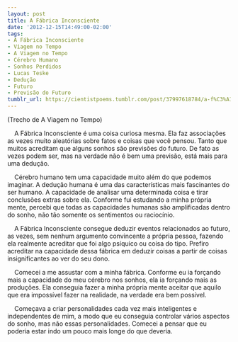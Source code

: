 ```yaml
---
layout: post
title: A Fábrica Inconsciente
date: '2012-12-15T14:49:00-02:00'
tags:
- A Fábrica Inconsciente
- Viagem no Tempo
- A Viagem no Tempo
- Cérebro Humano
- Sonhos Perdidos
- Lucas Teske
- Dedução
- Futuro
- Previsão do Futuro
tumblr_url: https://cientistpoems.tumblr.com/post/37997618784/a-f%C3%A1brica-inconsciente
---
```

(Trecho de A Viagem no Tempo)

&nbsp; &nbsp; A Fábrica Inconsciente é uma coisa curiosa mesma. Ela faz associações as vezes muito aleatórias sobre fatos e coisas que você pensou. Tanto que muitos acreditam que alguns sonhos são previsões do futuro. De fato as vezes podem ser, mas na verdade não é bem uma previsão, está mais para uma dedução.

&nbsp; &nbsp; Cérebro humano tem uma capacidade muito além do que podemos imaginar. A dedução humana é uma das características mais fascinantes do ser humano. A capacidade de analisar uma determinada coisa e tirar conclusões extras sobre ela. Conforme fui estudando a minha própria mente, percebi que todas as capacidades humanas são amplificadas dentro do sonho, não tão somente os sentimentos ou raciocínio.

&nbsp; &nbsp; A Fábrica Inconsciente consegue deduzir eventos relacionados ao futuro, as vezes, sem nenhum argumento convincente a própria pessoa, fazendo ela realmente acreditar que foi algo psíquico ou coisa do tipo. Prefiro acreditar na capacidade dessa fábrica em deduzir coisas a partir de coisas insignificantes ao ver do seu dono.

&nbsp; &nbsp; Comecei a me assustar com a minha fábrica. Conforme eu ia forçando mais a capacidade do meu cérebro nos sonhos, ela ia forçando mais as produções. Ela conseguia fazer a minha própria mente aceitar que aquilo que era impossível fazer na realidade, na verdade era bem possível.

&nbsp; &nbsp; Começava a criar personalidades cada vez mais inteligentes e independentes de mim, a modo que eu conseguia controlar vários aspectos do sonho, mas não essas personalidades. Comecei a pensar que eu poderia estar indo um pouco mais longe do que deveria.
